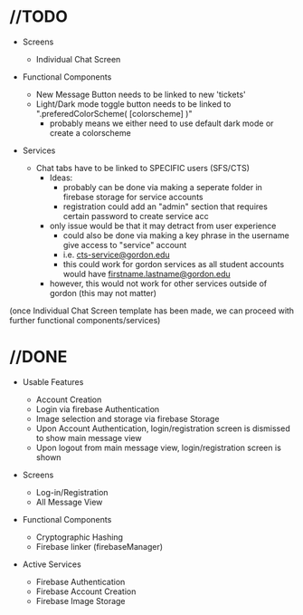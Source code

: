 
//TODO
=
* Screens
  * Individual Chat Screen

* Functional Components
  * New Message Button needs to be linked to new 'tickets'
  * Light/Dark mode toggle button needs to be linked to ".preferedColorScheme( [colorscheme] )"
    * probably means we either need to use default dark mode or create a colorscheme
 

* Services
  * Chat tabs have to be linked to SPECIFIC users (SFS/CTS)
    * Ideas: 
      * probably can be done via making a seperate folder in firebase storage for service accounts
      * registration could add an "admin" section that requires certain password to create service acc
    * only issue would be that it may detract from user experience
      * could also be done via making a key phrase in the username give access to "service" account
      * i.e. cts-service@gordon.edu
      * this could work for gordon services as all student accounts would have firstname.lastname@gordon.edu
    * however, this would not work for other services outside of gordon (this may not matter)
      


(once Individual Chat Screen template has been made, we can proceed with further functional components/services)


//DONE
=


* Usable Features
  * Account Creation
  * Login via firebase Authentication
  * Image selection and storage via firebase Storage
  * Upon Account Authentication, login/registration screen is dismissed to show main message view
  * Upon logout from main message view, login/registration screen is shown
 
 
* Screens
  * Log-in/Registration
  * All Message View

* Functional Components
  * Cryptographic Hashing
  * Firebase linker (firebaseManager)

* Active Services
  * Firebase Authentication
  * Firebase Account Creation
  * Firebase Image Storage





